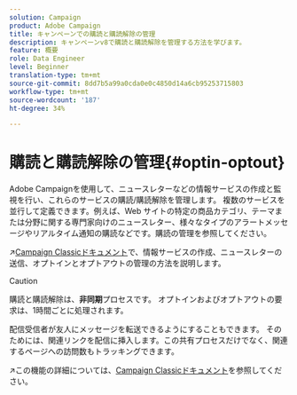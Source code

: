 ```yaml
---
solution: Campaign
product: Adobe Campaign
title: キャンペーンでの購読と購読解除の管理
description: キャンペーンv8で購読と購読解除を管理する方法を学びます。
feature: 概要
role: Data Engineer
level: Beginner
translation-type: tm+mt
source-git-commit: 8dd7b5a99a0cda0e0c4850d14a6cb95253715803
workflow-type: tm+mt
source-wordcount: '187'
ht-degree: 34%

---
```


# 購読と購読解除の管理{#optin-optout}

Adobe Campaignを使用して、ニュースレターなどの情報サービスの作成と監視を行い、これらのサービスの購読/購読解除を管理します。 複数のサービスを並行して定義できます。例えば、Web サイトの特定の商品カテゴリ、テーマまたは分野に関する専門家向けのニュースレター、様々なタイプのアラートメッセージやリアルタイム通知の購読などです。購読の管理を参照してください。

:arrow_upper_right:[Campaign Classicドキュメント](https://experienceleague.adobe.com/docs/campaign-classic/using/sending-messages/subscriptions-and-referrals/managing-subscriptions.html)で、情報サービスの作成、ニュースレターの送信、オプトインとオプトアウトの管理の方法を説明します。

>[!CAUTION]
>
>購読と購読解除は、**非同期**&#x200B;プロセスです。 オプトインおよびオプトアウトの要求は、1時間ごとに処理されます。

配信受信者が友人にメッセージを転送できるようにすることもできます。 そのためには、関連リンクを配信に挿入します。この共有プロセスだけでなく、関連するページへの訪問数もトラッキングできます。

:arrow_upper_right:この機能の詳細については、[Campaign Classicドキュメント](https://experienceleague.adobe.com/docs/campaign-classic/using/sending-messages/subscriptions-and-referrals/viral-and-social-marketing.html?lang=en#viral-marketing--forward-to-a-friend)を参照してください。